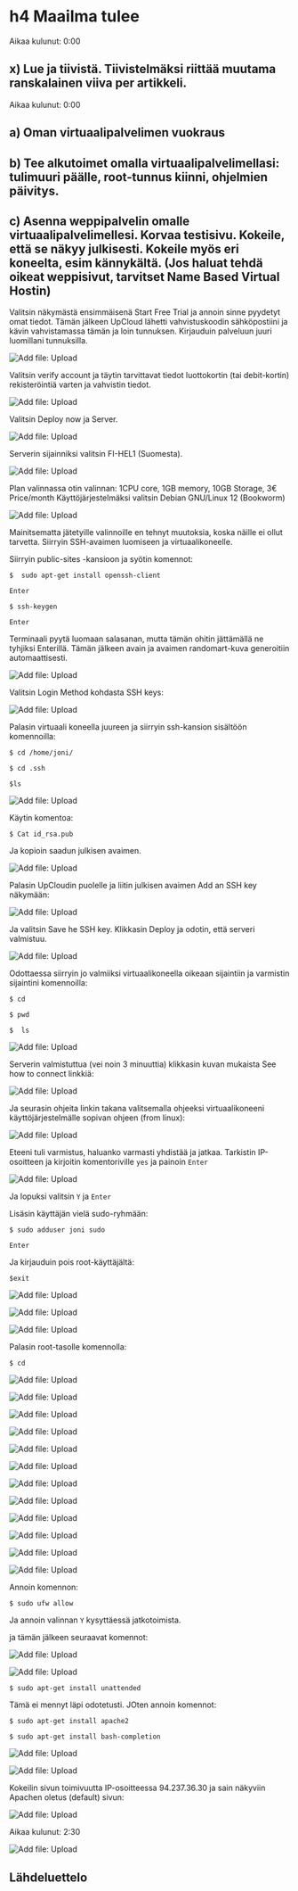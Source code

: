 # h4 Maailma tulee

Aikaa kulunut: 0:00

##	x) Lue ja tiivistä. Tiivistelmäksi riittää muutama ranskalainen viiva per artikkeli. 

Aikaa kulunut: 0:00

##	a) Oman virtuaalipalvelimen vuokraus
##	b) Tee alkutoimet omalla virtuaalipalvelimellasi: tulimuuri päälle, root-tunnus kiinni, ohjelmien päivitys.
##	c) Asenna weppipalvelin omalle virtuaalipalvelimellesi. Korvaa testisivu. Kokeile, että se näkyy julkisesti. Kokeile myös eri koneelta, esim kännykältä. (Jos haluat tehdä oikeat weppisivut, tarvitset Name Based Virtual Hostin)


Valitsin näkymästä ensimmäisenä Start Free Trial ja annoin sinne pyydetyt omat tiedot. Tämän jälkeen UpCloud lähetti vahvistuskoodin sähköpostiini ja kävin vahvistamassa tämän ja loin tunnuksen.
Kirjauduin palveluun juuri luomillani tunnuksilla.

 ![Add file: Upload](h4_Kuva1.png)

Valitsin verify account ja täytin tarvittavat tiedot luottokortin (tai debit-kortin) rekisteröintiä varten ja vahvistin tiedot.

 ![Add file: Upload](h4_Kuva2.png)
 
Valitsin Deploy now ja Server.

 ![Add file: Upload](h4_Kuva3.png)

Serverin sijainniksi valitsin FI-HEL1 (Suomesta).

 ![Add file: Upload](h4_Kuva4.png)

Plan valinnassa otin valinnan:
1CPU core, 1GB memory, 10GB Storage, 3€ Price/month
Käyttöjärjestelmäksi valitsin Debian GNU/Linux 12 (Bookworm)

 ![Add file: Upload](h4_Kuva5.png)

Mainitsematta jätetyille valinnoille en tehnyt muutoksia, koska näille ei ollut tarvetta.
Siirryin SSH-avaimen luomiseen ja virtuaalikoneelle.

Siirryin public-sites -kansioon ja syötin komennot:

`$  sudo apt-get install openssh-client`

`Enter`

`$ ssh-keygen`

`Enter`

Terminaali pyytä luomaan salasanan, mutta tämän ohitin jättämällä ne tyhjiksi Enterillä.
Tämän jälkeen avain ja avaimen randomart-kuva generoitiin automaattisesti.

 ![Add file: Upload](h4_Kuva7.png)
 
Valitsin Login Method kohdasta SSH keys:

 ![Add file: Upload](h4_Kuva8.png)
 
Palasin virtuaali koneella juureen ja siirryin ssh-kansion sisältöön komennoilla:

`$ cd /home/joni/`

`$ cd .ssh`

`$ls`

 ![Add file: Upload](h4_Kuva9.png)
 
Käytin komentoa:

`$ Cat id_rsa.pub`

Ja kopioin saadun julkisen avaimen.

 ![Add file: Upload](h4_Kuva10.png)

Palasin UpCloudin puolelle ja liitin julkisen avaimen Add an SSH key näkymään:

 ![Add file: Upload](h4_Kuva11.png)
 
Ja valitsin Save he SSH key.
Klikkasin Deploy ja odotin, että serveri valmistuu.

 ![Add file: Upload](h4_Kuva12.png)

Odottaessa siirryin jo valmiiksi virtuaalikoneella oikeaan sijaintiin ja varmistin sijaintini komennoilla:

`$ cd`

`$ pwd`

`$  ls`

 ![Add file: Upload](h4_Kuva13.png)

Serverin valmistuttua (vei noin 3 minuuttia) klikkasin kuvan mukaista See how to connect linkkiä:

 ![Add file: Upload](h4_Kuva15.png)

Ja seurasin ohjeita linkin takana valitsemalla ohjeeksi virtuaalikoneeni käyttöjärjestelmälle sopivan ohjeen (from linux):

 ![Add file: Upload](h4_Kuva16.png)

Eteeni tuli varmistus, haluanko varmasti yhdistää ja jatkaa. Tarkistin IP-osoitteen ja kirjoitin komentoriville `yes` ja painoin `Enter`

 ![Add file: Upload](h4_Kuva17.png)
 
Ja lopuksi valitsin `Y` ja `Enter`

Lisäsin käyttäjän vielä sudo-ryhmään:

`$ sudo adduser joni sudo`

`Enter`

Ja kirjauduin pois root-käyttäjältä:

`$exit`

 ![Add file: Upload](h4_Kuva18.png)
 
 ![Add file: Upload](h4_Kuva19.png)
 
 ![Add file: Upload](h4_Kuva20.png)

 Palasin root-tasolle komennolla:

`$ cd`

 ![Add file: Upload](h4_Kuva21.png)
 
 ![Add file: Upload](h4_Kuva22.png)
 
 ![Add file: Upload](h4_Kuva23.png)
     
 ![Add file: Upload](h4_Kuva24.png)
  
 ![Add file: Upload](h4_Kuva25.png)
   
 ![Add file: Upload](h4_Kuva26.png)

 ![Add file: Upload](h4_Kuva27.png)
 
 ![Add file: Upload](h4_Kuva28.png)

 ![Add file: Upload](h4_Kuva29.png)

 ![Add file: Upload](h4_Kuva30.png)
 
 ![Add file: Upload](h4_Kuva31.png)
 
 ![Add file: Upload](h4_Kuva32.png)

Annoin komennon:

`$ sudo ufw allow`

Ja annoin valinnan `Y` kysyttäessä jatkotoimista.

ja tämän jälkeen seuraavat komennot:

![Add file: Upload](h4_Kuva33.png)



![Add file: Upload](h4_Kuva34.png)

`$ sudo apt-get install unattended`

Tämä ei mennyt läpi odotetusti. JOten annoin komennot:

`$ sudo apt-get install apache2`

`$ sudo apt-get install bash-completion`

![Add file: Upload](h4_Kuva36.png)

![Add file: Upload](h4_Kuva37.png)

Kokeilin sivun toimivuutta IP-osoitteessa 94.237.36.30 ja sain näkyviin Apachen oletus (default) sivun:

![Add file: Upload](h4_Kuva38.png)


Aikaa kulunut: 2:30

![Add file: Upload](h4_Kuva41.png)


## Lähdeluettelo






